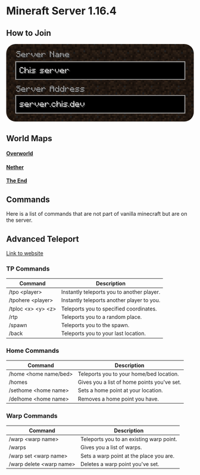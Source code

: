 # Mineraft Server 1.16.4

## How to Join

<img href="server" src="pictures/server.png" width="550" style="border-radius: 25px;"/>

## World Maps

#### [Overworld](https://www.chunkbase.com/apps/seed-map#115157112644938149)

#### [Nether](https://www.chunkbase.com/apps/seed-map#-3438722920215551271)

#### [The End](https://www.chunkbase.com/apps/seed-map#-4405026340778613849)

## Commands

Here is a list of commands that are not part of vanilla minecraft but are on the server.

## Advanced Teleport

[Link to website](https://www.spigotmc.org/resources/advanced-teleport.64139/)



### TP Commands

| Command                  | Description                                |
| ------------------------ | ------------------------------------------ |
| /tpo \<player\>          | Instantly teleports you to another player. |
| /tpohere \<player\>      | Instantly teleports another player to you. |
| /tploc \<x\> \<y\> \<z\> | Teleports you to specified coordinates.    |
| /rtp                     | Teleports you to a random place.           |
| /spawn                   | Teleports you to the spawn.                |
| /back                    | Teleports you to your last location.       |

### Home Commands

| Command                  | Description                                 |
| ------------------------ | ------------------------------------------- |
| /home \<home name\/bed\> | Teleports you to your home/bed location.    |
| /homes                   | Gives you a list of home points you've set. |
| /sethome \<home name\>   | Sets a home point at your location.         |
| /delhome \<home name\>   | Removes a home point you have.              |

### Warp Commands

| Command                    | Description                              |
| -------------------------- | ---------------------------------------- |
| /warp \<warp name\>        | Teleports you to an existing warp point. |
| /warps                     | Gives you a list of warps.               |
| /warp set \<warp name\>    | Sets a warp point at the place you are.  |
| /warp delete \<warp name\> | Deletes a warp point you've set.         |
